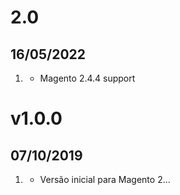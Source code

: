 # 2.0
## 16/05/2022
1. [](#new)
   * Magento 2.4.4 support
   
# v1.0.0
## 07/10/2019

1. [](#new)
    * Versão inicial para Magento 2...
